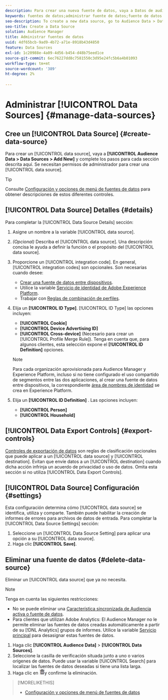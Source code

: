 ```yaml
---
description: Para crear una nueva fuente de datos, vaya a Datos de audiencia > Fuentes de datos > Agregar nuevo y complete los pasos para cada sección descrita aquí. Se necesitan permisos de administrador para crear un origen de datos.
keywords: fuentes de datos;administrar fuente de datos;fuente de datos de audience manager
seo-description: To create a new data source, go to Audience Data > Data Sources > Add New and complete the steps for each section described here. Administrator permissions are required to create a data source.
seo-title: Create a Data Source
solution: Audience Manager
title: Administrar fuentes de datos
uuid: 4df65bcb-9ad9-4b72-a71e-8918b43d4850
feature: Data Sources
exl-id: 1c20988e-4a09-4d56-b454-d48b75eed1ce
source-git-commit: 6ec76227dd8c7581550c3d95e24fc5b6a4b01093
workflow-type: tm+mt
source-wordcount: '389'
ht-degree: 2%

---
```


# Administrar [!UICONTROL Data Sources] {#manage-data-sources}

## Cree un [!UICONTROL Data Source] {#create-data-source}

Para crear un [!UICONTROL data source], vaya a **[!UICONTROL Audience Data > Data Sources > Add New]** y complete los pasos para cada sección descrita aquí. Se necesitan permisos de administrador para crear una [!UICONTROL data source].

<!-- create-datasource.xml -->

>[!TIP]
>
>Consulte [Configuración y opciones de menú de fuentes de datos](../features/datasources-list-and-settings.md#settings-menu-options) para obtener descripciones de estos diferentes controles.

## [!UICONTROL Data Source] Detalles {#details}

Para completar la [!UICONTROL Data Source Details] sección:

1. Asigne un nombre a la variable [!UICONTROL data source].
1. *(Opcional)* Describa el [!UICONTROL data source]. Una descripción concisa le ayuda a definir la función o el propósito del [!UICONTROL data source].
1. Proporcione un [!UICONTROL integration code]. En general, [!UICONTROL integration codes] son opcionales. Son necesarias cuando desee:

   * [Crear una fuente de datos entre dispositivos](../features/profile-merge-rules/merge-rules-start.md#create-data-source).
   * Utilice la variable [Servicio de identidad de Adobe Experience Platform](https://experienceleague.adobe.com/docs/id-service/using/home.html).
   * Trabajar con [Reglas de combinación de perfiles](../features/profile-merge-rules/merge-rules-start.md).

1. Elija un **[!UICONTROL ID Type]**. [!UICONTROL ID Type] las opciones incluyen:

   * **[!UICONTROL Cookie]**
   * **[!UICONTROL Device Advertising ID]**
   * **[!UICONTROL Cross-device]** (Necesario para crear un [!UICONTROL Profile Merge Rule]). Tenga en cuenta que, para algunos clientes, esta selección expone el **[!UICONTROL ID Definition]** opciones.

   >[!NOTE]
   >
   >Para cada organización aprovisionada para Audience Manager y Experience Platform, incluso si no tiene configurado el uso compartido de segmentos entre las dos aplicaciones, al crear una fuente de datos entre dispositivos, la correspondiente [área de nombres de identidad](https://experienceleague.adobe.com/docs/experience-platform/identity/namespaces.html#manage-namespaces) se crea en Experience Platform.

1. Elija un **[!UICONTROL ID Definition]** . Las opciones incluyen:

   * **[!UICONTROL Person]**
   * **[!UICONTROL Household]**

## [!UICONTROL Data Export Controls] {#export-controls}

[Controles de exportación de datos](../features/data-export-controls.md) son reglas de clasificación opcionales que puede aplicar a un [!UICONTROL data source] y [!UICONTROL destination]. Evitan que envíe datos a un [!UICONTROL destination] cuando dicha acción infrinja un acuerdo de privacidad o uso de datos. Omita esta sección si no utiliza [!UICONTROL Data Export Controls].

## [!UICONTROL Data Source] Configuración {#settings}

Esta configuración determina cómo [!UICONTROL data source] se identifica, utiliza y comparte. También puede habilitar la creación de informes de errores para archivos de datos de entrada. Para completar la [!UICONTROL Data Source Settings] sección:

1. Seleccione un [!UICONTROL Data Source Setting] para aplicar una opción a su [!UICONTROL data source].
2. Haga clic **[!UICONTROL Save]**.

## Eliminar una fuente de datos {#delete-data-source}

<!-- t_datasource_delete.xml -->

Eliminar un [!UICONTROL data source] que ya no necesita.

>[!NOTE]
>
>Tenga en cuenta las siguientes restricciones:
>
>* No se puede eliminar una [Característica sincronizada de Audiencia activa o fuente de datos](../features/traits/client-activity-synced-audience-traits.md).
>* Para clientes que utilizan Adobe Analytics: El Audience Manager no le permite eliminar las fuentes de datos creadas automáticamente a partir de su [!DNL Analytics] grupos de informes. Utilice la variable [Servicio principal](https://experienceleague.adobe.com/docs/core-services/interface/about-core-services/core-services-landing.html) para desasignar estas fuentes de datos.


1. Haga clic **[!UICONTROL Audience Data]** > **[!UICONTROL Data Sources]**.
1. Seleccione la casilla de verificación situada junto a uno o varios orígenes de datos.
Puede usar la variable [!UICONTROL Search] para localizar las fuentes de datos deseadas si tiene una lista larga.
1. Haga clic en  ![](assets/icon_trash.png)y confirme la eliminación.


>[!MORELIKETHIS]
>
>* [Configuración y opciones de menú de fuentes de datos](../features/datasources-list-and-settings.md#settings-menu-options)

